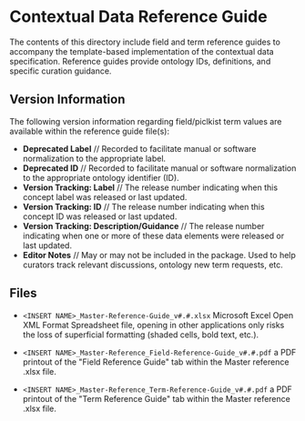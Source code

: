 # <INSERT NAME> Contextual Data Reference Guide

The contents of this directory include field and term reference guides to accompany the template-based implementation of the <INSERT NAME> contextual data specification. Reference guides provide ontology IDs, definitions, and specific curation guidance.

## Version Information

The following version information regarding field/piclkist term values are available within the reference guide file(s):

- **Deprecated Label** // Recorded to facilitate manual or software normalization to the appropriate label.
- **Deprecated ID** // Recorded to facilitate manual or software normalization to the appropriate ontology identifier (ID).
- **Version Tracking: Label** // The release number indicating when this concept label was released or last updated.
- **Version Tracking: ID** // The release number indicating when this concept ID was released or last updated.
- **Version Tracking: Description/Guidance** // The release number indicating when one or more of these data elements were released or last updated.
- **Editor Notes** // May or may not be included in the package. Used to help curators track relevant discussions, ontology new term requests, etc.

## Files

- `<INSERT NAME>_Master-Reference-Guide_v#.#.xlsx` 
Microsoft Excel Open XML Format Spreadsheet file, opening in other applications only risks the loss of superficial formatting (shaded cells, bold text, etc.).

- `<INSERT NAME>_Master-Reference_Field-Reference-Guide_v#.#.pdf` a PDF printout of the "Field Reference Guide" tab within the Master reference .xlsx file.

- `<INSERT NAME>_Master-Reference_Term-Reference-Guide_v#.#.pdf` a PDF printout of the "Term Reference Guide" tab within the Master reference .xlsx file.

